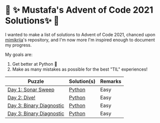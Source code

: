 # :christmas_tree: :sparkles: Mustafa's Advent of Code 2021 Solutions:sparkles: :christmas_tree:

I wanted to make a list of solutions to Advent of Code 2021, chanced upon [mimikrija](https://github.com/mimikrija/AdventOfCode2020)'s repository, and I'm now more I'm inspired enough to document my progress.  

My goals are:

1. Get better at Python :snake:
2.  Make as many mistakes as possible for the best "TIL" experiences! 

Puzzle | Solution(s) | Remarks |
---    |---    |----
[Day 1: Sonar Sweep](https://adventofcode.com/2021/day/1) | [Python](python/01.py) | Easy |
[Day 2: Dive!](https://adventofcode.com/2021/day/2) | [Python](python/02.py) | Easy |
[Day 3: Binary Diagnostic](https://adventofcode.com/2021/day/3) | [Python](python/03.py) | Easy|
[Day 3: Binary Diagnostic](https://adventofcode.com/2021/day/3) | [Python](python/03.py) | Easy|